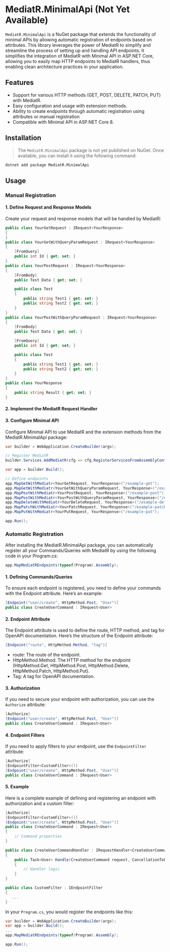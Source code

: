 # MediatR.MinimalApi (Not Yet Available)

`MediatR.MinimalApi` is a NuGet package that extends the functionality of minimal APIs by allowing automatic registration of endpoints based on attributes. This library leverages the power of MediatR to simplify and streamline the process of setting up and handling API endpoints. It simplifies the integration of MediatR with Minimal API in ASP.NET Core, allowing you to easily map HTTP endpoints to MediatR handlers, thus enabling clean architecture practices in your application.

## Features

- Support for various HTTP methods (GET, POST, DELETE, PATCH, PUT) with MediatR.
- Easy configuration and usage with extension methods.
- Ability to create endpoints through automatic registration using attributes or manual registration
- Compatible with Minimal API in ASP.NET Core 8.

## Installation

> The `MediatR.MinimalApi` package is not yet published on NuGet. Once available, you can install it using the following command:

```bash
dotnet add package MediatR.MinimalApi
```

## Usage

### Manual Registration

#### 1. Define Request and Response Models
Create your request and response models that will be handled by MediatR:

```csharp
public class YourGetRequest : IRequest<YourResponse>
{
}
public class YourGetWithQueryParamRequest : IRequest<YourResponse>
{
    [FromQuery]
    public int Id { get; set; }
}
public class YourPostRequest : IRequest<YourResponse>
{
    [FromBody]
    public Test Data { get; set; }

    public class Test
    {
        public string Test1 { get; set; }
        public string Test2 { get; set; }
    }
}
public class YourPostWithQueryParamRequest : IRequest<YourResponse>
{
    [FromBody]
    public Test Data { get; set; }

    [FromQuery]
    public int Id { get; set; }

    public class Test
    {
        public string Test1 { get; set; }
        public string Test2 { get; set; }
    }
}
public class YourResponse
{
    public string Result { get; set; }
}

```
#### 2. Implement the MediatR Request Handler

#### 3. Configure Minimal API
Configure Minimal API to use MediatR and the extension methods from the MediatR.MinimalApi package:

```csharp
var builder = WebApplication.CreateBuilder(args);

// Register MediatR
builder.Services.AddMediatR(cfg => cfg.RegisterServicesFromAssemblyContaining<YourRequestHandler>());

var app = builder.Build();

// Define endpoints
app.MapGetWithMediatr<YourGetRequest, YourResponse>("/example-get");
app.MapGetWithMediatr<YourGetWithQueryParamRequest, YourResponse>("/example-getbyid");
app.MapPostWithMediatr<YourPostRequest, YourResponse>("/example-post");
app.MapPostWithMediatr<YourPostWithQueryParamRequest, YourResponse>("/example-post-param");
app.MapDeleteWithMediatr<YourDeleteRequest, YourResponse>("/example-delete");
app.MapPatchWithMediatr<YourPatchRequest, YourResponse>("/example-patch");
app.MapPutWithMediatr<YourPutRequest, YourResponse>("/example-put");

app.Run();
```

### Automatic Registration

After installing the MediatR.MinimalApi package, you can automatically register all your Commands/Queries with MediatR by using the following code in your Program.cs:
```csharp
app.MapMediatREndpoints(typeof(Program).Assembly);
```
#### 1. Defining Commands/Queries
To ensure each endpoint is registered, you need to define your commands with the Endpoint attribute. Here’s an example:
```csharp
[Endpoint("user/create", HttpMethod.Post, "User")]
public class CreateUserCommand : IRequest<User>
```

#### 2. Endpoint Attribute
The Endpoint attribute is used to define the route, HTTP method, and tag for OpenAPI documentation. Here’s the structure of the Endpoint attribute:

```csharp
[Endpoint("route", HttpMethod.Method, "tag")]
```
 - route: The route of the endpoint.
 - HttpMethod.Method: The HTTP method for the endpoint (HttpMethod.Get, HttpMethod.Post, HttpMethod.Delete, HttpMethod.Patch, HttpMethod.Put).
 - Tag: A tag for OpenAPI documentation.

#### 3. Authorization
If you need to secure your endpoint with authorization, you can use the `Authorize` attribute:
```csharp
[Authorize]
[Endpoint("user/create", HttpMethod.Post, "User")]
public class CreateUserCommand : IRequest<User>
```

#### 4. Endpoint Filters
If you need to apply filters to your endpoint, use the `EndpointFilter` attribute:
```csharp
[Authorize]
[EndpointFilter<CustomFilter>()]
[Endpoint("user/create", HttpMethod.Post, "User")]
public class CreateUserCommand : IRequest<User>
```
#### 5. Example
Here is a complete example of defining and registering an endpoint with authorization and a custom filter:

```csharp
[Authorize]
[EndpointFilter<CustomFilter>()]
[Endpoint("user/create", HttpMethod.Post, "User")]
public class CreateUserCommand : IRequest<User>
{
    // Command properties
}

public class CreateUserCommandHandler : IRequestHandler<CreateUserCommand, User>
{
    public Task<User> Handle(CreateUserCommand request, CancellationToken cancellationToken)
    {
        // Handler logic
    }
}

public class CustomFilter : IEndpointFilter
{
   ...
}
```
In your `Program.cs`, you would register the endpoints like this:

```csharp
var builder = WebApplication.CreateBuilder(args);
var app = builder.Build();
...
app.MapMediatREndpoints(typeof(Program).Assembly);

app.Run();
```


